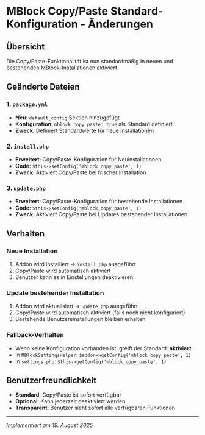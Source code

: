 # MBlock Copy/Paste Standard-Konfiguration - Änderungen

## Übersicht
Die Copy/Paste-Funktionalität ist nun standardmäßig in neuen und bestehenden MBlock-Installationen aktiviert.

## Geänderte Dateien

### 1. `package.yml`
- **Neu**: `default_config` Sektion hinzugefügt
- **Konfiguration**: `mblock_copy_paste: true` als Standard definiert
- **Zweck**: Definiert Standardwerte für neue Installationen

### 2. `install.php`
- **Erweitert**: Copy/Paste-Konfiguration für Neuinstallationen
- **Code**: `$this->setConfig('mblock_copy_paste', 1)`
- **Zweck**: Aktiviert Copy/Paste bei frischer Installation

### 3. `update.php`
- **Erweitert**: Copy/Paste-Konfiguration für bestehende Installationen
- **Code**: `$this->setConfig('mblock_copy_paste', 1)`
- **Zweck**: Aktiviert Copy/Paste bei Updates bestehender Installationen

## Verhalten

### Neue Installation
1. Addon wird installiert → `install.php` ausgeführt
2. Copy/Paste wird automatisch aktiviert
3. Benutzer kann es in Einstellungen deaktivieren

### Update bestehender Installation
1. Addon wird aktualisiert → `update.php` ausgeführt  
2. Copy/Paste wird automatisch aktiviert (falls noch nicht konfiguriert)
3. Bestehende Benutzereinstellungen bleiben erhalten

### Fallback-Verhalten
- Wenn keine Konfiguration vorhanden ist, greift der Standard: **aktiviert**
- In `MBlockSettingsHelper`: `$addon->getConfig('mblock_copy_paste', 1)`
- In `settings.php`: `$this->getConfig('mblock_copy_paste', 1)`

## Benutzerfreundlichkeit
- **Standard**: Copy/Paste ist sofort verfügbar
- **Optional**: Kann jederzeit deaktiviert werden
- **Transparent**: Benutzer sieht sofort alle verfügbaren Funktionen

---
*Implementiert am 19. August 2025*
